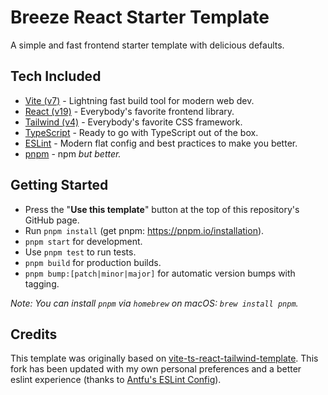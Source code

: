 # Breeze React Starter Template

A simple and fast frontend starter template with delicious defaults.

## Tech Included

- [Vite (v7)](https://vitejs.dev/) - Lightning fast build tool for modern web dev.
- [React (v19)](https://reactjs.org/) - Everybody's favorite frontend library.
- [Tailwind (v4)](https://tailwindcss.com/) - Everybody's favorite CSS framework.
- [TypeScript](https://www.typescriptlang.org) - Ready to go with TypeScript out of the box.
- [ESLint](https://https://eslint.org/) - Modern flat config and best practices to make you better.
- [pnpm](https://pnpm.io/) - npm _but better._

## Getting Started

- Press the "**Use this template**" button at the top of this repository's GitHub page.
- Run `pnpm install` (get pnpm: https://pnpm.io/installation).
- `pnpm start` for development.
- Use `pnpm test` to run tests.
- `pnpm build` for production builds.
- `pnpm bump:[patch|minor|major]` for automatic version bumps with tagging.

_Note: You can install `pnpm` via `homebrew` on macOS: `brew install pnpm`._

## Credits

This template was originally based on [vite-ts-react-tailwind-template](https://github.com/cpojer/vite-ts-react-tailwind-template). This fork has been updated with my own personal preferences and a better
eslint experience (thanks to [Antfu's ESLint Config](https://github.com/antfu/eslint-config)).
